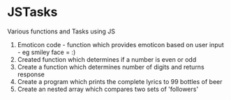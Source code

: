 # JSTasks
Various functions and Tasks using JS

1) Emoticon code - function which provides emoticon based on user input - eg smiley face = :)
2) Created function which determines if a number is even or odd
3) Create a function which determines number of digits and returns response
4) Create a program which prints the complete lyrics to 99 bottles of beer
5) Create an nested array which compares two sets of 'followers'
